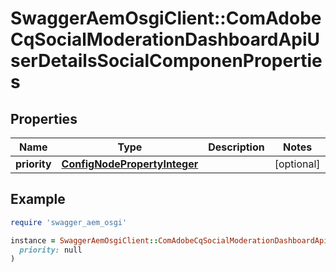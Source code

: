 # SwaggerAemOsgiClient::ComAdobeCqSocialModerationDashboardApiUserDetailsSocialComponenProperties

## Properties

| Name | Type | Description | Notes |
| ---- | ---- | ----------- | ----- |
| **priority** | [**ConfigNodePropertyInteger**](ConfigNodePropertyInteger.md) |  | [optional] |

## Example

```ruby
require 'swagger_aem_osgi'

instance = SwaggerAemOsgiClient::ComAdobeCqSocialModerationDashboardApiUserDetailsSocialComponenProperties.new(
  priority: null
)
```

